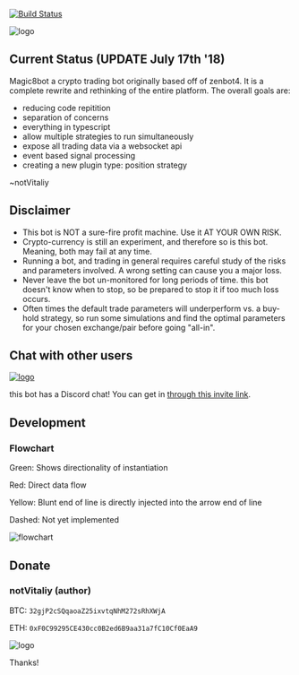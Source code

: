 [![Build Status](https://travis-ci.com/notVitaliy/magic8bot.svg?branch=master)](https://travis-ci.com/notVitaliy/magic8bot)

![logo](https://rawgit.com/notvitaliy/magic8bot/master/assets/logo.svg)

## Current Status (UPDATE July 17th '18)

Magic8bot a crypto trading bot originally based off of zenbot4. It is a complete rewrite and rethinking of the entire platform. The overall goals are:

- reducing code repitition
- separation of concerns
- everything in typescript
- allow multiple strategies to run simultaneously
- expose all trading data via a websocket api
- event based signal processing
- creating a new plugin type: position strategy

~notVitaliy

## Disclaimer

- This bot is NOT a sure-fire profit machine. Use it AT YOUR OWN RISK.
- Crypto-currency is still an experiment, and therefore so is this bot. Meaning, both may fail at any time.
- Running a bot, and trading in general requires careful study of the risks and parameters involved. A wrong setting can cause you a major loss.
- Never leave the bot un-monitored for long periods of time. this bot doesn't know when to stop, so be prepared to stop it if too much loss occurs.
- Often times the default trade parameters will underperform vs. a buy-hold strategy, so run some simulations and find the optimal parameters for your chosen exchange/pair before going "all-in".

## Chat with other users

[![logo](https://rawgit.com/notvitaliy/magic8bot/master/assets/discord.png)](https://discord.gg/JGCNsh8)

this bot has a Discord chat! You can get in [through this invite link](https://discord.gg/JGCNsh8).

## Development

### Flowchart

Green: Shows directionality of instantiation

Red: Direct data flow

Yellow: Blunt end of line is directly injected into the arrow end of line

Dashed: Not yet implemented

![flowchart](https://rawgit.com/notvitaliy/magic8bot/master/assets/flowchart.svg)

## Donate

### notVitaliy (author)

BTC: `32gjP2cSQqaoaZ25ixvtqNhM272sRhXWjA`

ETH: `0xF0C99295CE430cc0B2ed6B9aa31a7fC10Cf0EaA9`

![logo](https://rawgit.com/notvitaliy/magic8bot/master/assets/logo-sm.svg)

Thanks!
